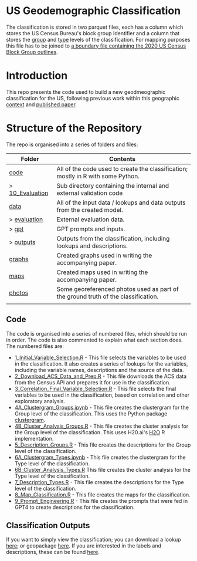 # US Geodemographic Classification

The classification is stored in two parquet files, each has a column which stores the US Census Bureau's block group Identifier and a column that stores the [group](data/usa.bg.cl.group.parquet) and [type](data/usa.bg.cl.type.parquet) levels of the classification.  For mapping purposes this file  has to be joined to [a boundary file containing the 2020 US Census Block Group outlines](https://www.census.gov/cgi-bin/geo/shapefiles/index.php).

# Introduction

This repo presents the code used to build a new geodmeographic classification for the US, following previous work within this geographic [context](https://github.com/geoss/acs_demographic_clusters/) and [published paper](https://doi.org/10.1080/00045608.2015.1052335). 

# Structure of the Repository

The repo is organised into a series of folders and files:

| Folder          | Contents                                                                         |
|-----------------|----------------------------------------------------------------------------------|
| [code](/code/)          | All of the code used to create the classification; mostly in R with some Python. |
| > [10_Evaluation](/code/10_Evaluation) | Sub directory containing the internal and external validation code               |
| [data](/data/)            | All of the input data / lookups and data outputs from the created model.         |
| > [evaluation](/data/evaluation/)    | External evaluation data.                                                        |
| > [gpt](/data/gpt/)           | GPT prompts and inputs.                                                          |
| > [outputs](/data/outputs)       | Outputs from the classification, including lookups and descriptions.             |
| [graphs](graphs)          | Created graphs used in writing the accompanying paper.                           |
| [maps](maps)            | Created maps used in writing the accompanying paper.                             |
| [photos](photos)          | Some georeferenced photos used as part of the ground truth of the classification.|
|                 |                                                                                  |


## Code

The code is organised into a series of numbered files, which should be run in order. The code is also commented to explain what each section does. The numbered files are:

* [1_Initial_Variable_Selection.R](/code/1_Initial_Variable_Selection.R) - This file selects the variables to be used in the classification. It also creates a series of lookups for the variables, including the variable names, descriptions and the source of the data.
* [2_Download_ACS_Data_and_Prep.R](/code/2_Download_ACS_Data_and_Prep.R) - This file downloads the ACS data from the Census API and prepares it for use in the classification.
* [3_Correlation_Final_Variable_Selection.R](/code/3_Correlation_Final_Variable_Selection.R) - This file selects the final variables to be used in the classification, based on correlation and other exploratory analysis.
* [4A_Clustergram_Groups.ipynb](/code/4A_Clustergram_Groups.ipynb) - This file creates the clustergram for the Group level of the classification. This uses the Python package [clustergram](https://github.com/martinfleis/clustergram).
* [4B_Cluster_Analysis_Groups.R](/code/4B_Cluster_Analysis_Groups.R) - This file creates the cluster analysis for the Group level of the classification. This uses H20.ai's [H2O](https://www.h2o.ai/) R implementation.
* [5_Description_Groups.R](code/5_Description_Groups.R) - This file creates the descriptions for the Group level of the classification.
* [6A_Clustergram_Types.ipynb](/code/6A_Clustergram_Types.ipynb) - This file creates the clustergram for the Type level of the classification.
* [6B_Cluster_Analysis_Types.R](/code/6B_Cluster_Analysis_Types.R) This file creates the cluster analysis for the Type level of the classification.
* [7_Description_Types.R](/code/7_Description_Types.R) - This file creates the descriptions for the Type level of the classification.
* [8_Map_Classification.R](/code/8_Map_Classification.R) - This file creates the maps for the classification.
* [9_Prompt_Engineering.R](/code/9_Prompt_Engineering.R) - This file creates the prompts that were fed in GPT4 to create descriptions for the classification.

## Classification Outputs

If you want to simply view the classification; you can download a lookup [here](/data/outputs/lookup.csv); or geopackage [here](https://pcwww.liv.ac.uk/~ucfnale/us_geodemographic_lfs/BG_SF.gpkg). If you are interested in the labels and descriptions, these can be found [here](/data/outputs/Names_Descriptions_Groups_Types.pdf).
